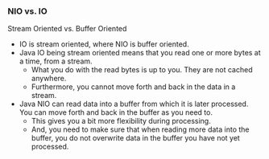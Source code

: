 ### NIO vs. IO
Stream Oriented vs. Buffer Oriented
- IO is stream oriented, where NIO is buffer oriented. 
- Java IO being stream oriented means that you read one or more bytes at a time, from a stream. 
    - What you do with the read bytes is up to you. They are not cached anywhere. 
    - Furthermore, you cannot move forth and back in the data in a stream. 
- Java NIO can read data into a buffer from which it is later processed. You can move forth and back in the buffer as you need to. 
    - This gives you a bit more flexibility during processing. 
    - And, you need to make sure that when reading more data into the buffer, you do not overwrite data in the buffer you have not yet processed.